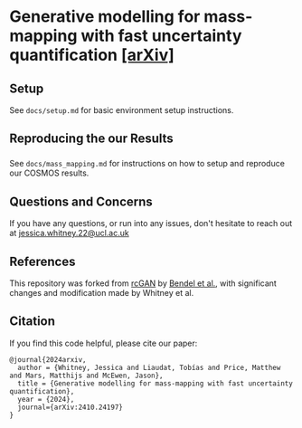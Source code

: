 # Generative modelling for mass-mapping with fast uncertainty quantification [[arXiv]](https://arxiv.org/abs/2410.24197)
## Setup
See ```docs/setup.md``` for basic environment setup instructions.

## Reproducing the our Results
### 
See ```docs/mass_mapping.md``` for instructions on how to setup and reproduce our COSMOS results.

## Questions and Concerns
If you have any questions, or run into any issues, don't hesitate to reach out at jessica.whitney.22@ucl.ac.uk

## References
This repository was forked from [rcGAN](https://github.com/matt-bendel/rcGAN) by [Bendel et al.](https://arxiv.org/abs/2210.13389), with significant changes and modification made by Whitney et al.


## Citation
If you find this code helpful, please cite our paper:
```
@journal{2024arxiv,
  author = {Whitney, Jessica and Liaudat, Tobías and Price, Matthew and Mars, Matthijs and McEwen, Jason},
  title = {Generative modelling for mass-mapping with fast uncertainty quantification},
  year = {2024},
  journal={arXiv:2410.24197}
}
```